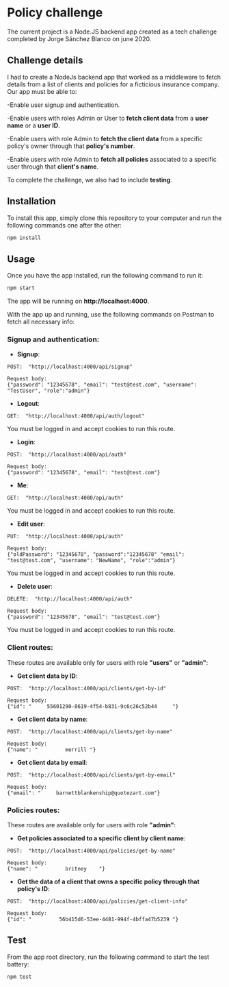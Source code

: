 # Policy challenge

The current project is a Node.JS backend app created as a tech challenge completed by Jorge Sánchez Blanco on june 2020.

## Challenge details

I had to create a NodeJs backend app that worked as a middleware to fetch details from a list of clients and policies for a ficticious insurance company. Our app must be able to:

-Enable user signup and authentication.

-Enable users with roles Admin or User to **fetch client data** from a **user name** or a **user ID**.

-Enable users with role Admin to **fetch the client data** from a specific policy's owner through that **policy's number**.

-Enable users with role Admin to **fetch all policies** associated to a specific user through that **client's name**.

To complete the challenge, we also had to include **testing**.


## Installation

To install this app, simply clone this repository to your computer and run the following commands one after the other:

```bash
npm install
```

## Usage

Once you have the app installed, run the following command to run it:

```bash
npm start
```

The app will be running on **http://localhost:4000**.

With the app up and running, use the following commands on Postman to fetch all necessary info:



### Signup and authentication:


* **Signup**:
```
POST:  "http://localhost:4000/api/signup"

Request body:
{"password": "12345678", "email": "test@test.com", "username": "TestUser", "role":"admin"}
```
* **Logout**:

```
GET:  "http://localhost:4000/api/auth/logout"
```
You must be logged in and accept cookies to run this route.



* **Login**:

```
POST:  "http://localhost:4000/api/auth"

Request body:
{"password": "12345678", "email": "test@test.com"}
```

* **Me**:

```
GET:  "http://localhost:4000/api/auth"
```
You must be logged in and accept cookies to run this route.


* **Edit user**:

```
PUT:  "http://localhost:4000/api/auth"

Request body:
{"oldPassword": "12345678", "password":"12345678" "email": "test@test.com", "username": "NewName", "role":"admin"}
```
You must be logged in and accept cookies to run this route.

* **Delete user**:

```
DELETE:  "http://localhost:4000/api/auth"

Request body:
{"password": "12345678", "email": "test@test.com"}
```
You must be logged in and accept cookies to run this route.



### Client routes:
These routes are available only for users with role **"users"** or **"admin"**:

* **Get client data by ID**:
```
POST:  "http://localhost:4000/api/clients/get-by-id"

Request body:
{"id": "     55601290-8619-4f54-b831-9c6c26c52b44     "}
```

* **Get client data by name**:
```
POST:  "http://localhost:4000/api/clients/get-by-name"

Request body:
{"name": "         merrill "}
```

* **Get client data by email**:
```
POST:  "http://localhost:4000/api/clients/get-by-email"

Request body:
{"email": "     barnettblankenship@quotezart.com"}
```


### Policies routes:

These routes are available only for users with role **"admin"**:

* **Get policies associated to a specific client by client name**:
```
POST:  "http://localhost:4000/api/policies/get-by-name"

Request body:
{"name": "         britney    "}
```
* **Get the data of a client that owns a specific policy through that policy's ID**:
```
POST:  "http://localhost:4000/api/policies/get-client-info"

Request body:
{"id": "         56b415d6-53ee-4481-994f-4bffa47b5239 "}
```




## Test

From the app root directory, run the following command to start the test battery:
```bash
npm test
```
